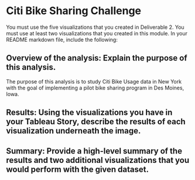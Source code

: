 # Citi Bike Sharing Challenge


You must use the five visualizations that you created in Deliverable 2.
You must use at least two visualizations that you created in this module.
In your README markdown file, include the following:
## Overview of the analysis: Explain the purpose of this analysis.
The purpose of this analysis is to study Citi Bike Usage data in New York with the goal of implementing a pilot bike sharing program in Des Moines, Iowa. 

## Results: Using the visualizations you have in your Tableau Story, describe the results of each visualization underneath the image.


## Summary: Provide a high-level summary of the results and two additional visualizations that you would perform with the given dataset.
